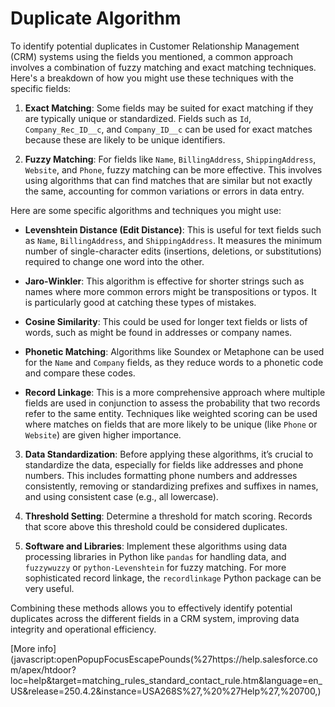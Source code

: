 # Duplicate Algorithm

To identify potential duplicates in Customer Relationship Management (CRM) systems using the fields you mentioned, a common approach involves a combination of fuzzy matching and exact matching techniques. Here's a breakdown of how you might use these techniques with the specific fields:

1. **Exact Matching**: Some fields may be suited for exact matching if they are typically unique or standardized. Fields such as `Id`, `Company_Rec_ID__c`, and `Company_ID__c` can be used for exact matches because these are likely to be unique identifiers.

2. **Fuzzy Matching**: For fields like `Name`, `BillingAddress`, `ShippingAddress`, `Website`, and `Phone`, fuzzy matching can be more effective. This involves using algorithms that can find matches that are similar but not exactly the same, accounting for common variations or errors in data entry.

Here are some specific algorithms and techniques you might use:

- **Levenshtein Distance (Edit Distance)**: This is useful for text fields such as `Name`, `BillingAddress`, and `ShippingAddress`. It measures the minimum number of single-character edits (insertions, deletions, or substitutions) required to change one word into the other.

- **Jaro-Winkler**: This algorithm is effective for shorter strings such as names where more common errors might be transpositions or typos. It is particularly good at catching these types of mistakes.

- **Cosine Similarity**: This could be used for longer text fields or lists of words, such as might be found in addresses or company names.

- **Phonetic Matching**: Algorithms like Soundex or Metaphone can be used for the `Name` and `Company` fields, as they reduce words to a phonetic code and compare these codes.

- **Record Linkage**: This is a more comprehensive approach where multiple fields are used in conjunction to assess the probability that two records refer to the same entity. Techniques like weighted scoring can be used where matches on fields that are more likely to be unique (like `Phone` or `Website`) are given higher importance.

3. **Data Standardization**: Before applying these algorithms, it’s crucial to standardize the data, especially for fields like addresses and phone numbers. This includes formatting phone numbers and addresses consistently, removing or standardizing prefixes and suffixes in names, and using consistent case (e.g., all lowercase).

4. **Threshold Setting**: Determine a threshold for match scoring. Records that score above this threshold could be considered duplicates.

5. **Software and Libraries**: Implement these algorithms using data processing libraries in Python like `pandas` for handling data, and `fuzzywuzzy` or `python-Levenshtein` for fuzzy matching. For more sophisticated record linkage, the `recordlinkage` Python package can be very useful.

Combining these methods allows you to effectively identify potential duplicates across the different fields in a CRM system, improving data integrity and operational efficiency.

[More info](javascript:openPopupFocusEscapePounds(%27https://help.salesforce.com/apex/htdoor?loc=help&target=matching_rules_standard_contact_rule.htm&language=en_US&release=250.4.2&instance=USA268S%27,%20%27Help%27,%20700,)
